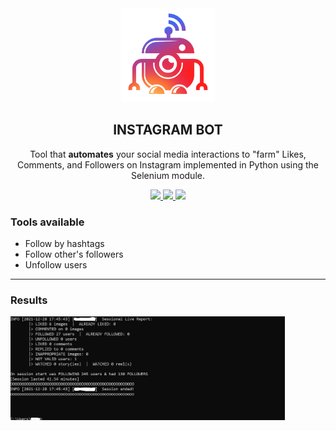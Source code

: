 <div align="center">
<img src='https://github.com/ahlawataman/InstagramBot/blob/main/InstagramBot.png' width=150 height=150>
<h2> INSTAGRAM BOT </h2>
<p>Tool that <b>automates</b> your social media interactions to "farm" Likes, Comments, and Followers on Instagram implemented in Python using the Selenium module.</p>
  <p align="center">
    <a href="https://github.com/SeleniumHQ/selenium">
      <img src="https://img.shields.io/badge/built%20with-Selenium-yellow.svg" />
    </a>
    <a href="https://www.python.org/">
    	<img src="https://img.shields.io/badge/built%20with-Python3-red.svg" />
    </a>
    <a href="https://discord.gg">
	<img src="https://img.shields.io/discord/510385886869979136.svg">
    </a>
  </p>
</div>
<h3> Tools available </h3>
<ul>
  <li>Follow by hashtags</li>
  <li>Follow other's followers</li>
  <li>Unfollow users</li>
</ul>
<hr>
<h3> Results </h3>
<img src="https://github.com/ahlawataman/InstagramBot/blob/main/InstabotResults.jpg" widht=438 height=166>
